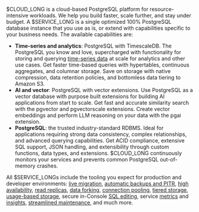 $CLOUD_LONG is a cloud-based PostgreSQL platform for resource-intensive workloads. We help you build faster, 
scale further, and stay under budget. A $SERVICE_LONG is a single optimized 100% PostgreSQL database instance that you 
use as is, or extend with capabilities specific to your business needs. The available capabilities are:

- **Time-series and analytics**: PostgreSQL with TimescaleDB. The PostgreSQL you know and love, 
   supercharged with functionality for storing and querying [time-series data][what-is-time-series] at scale for 
   analytics and other use cases.
   Get faster time-based queries with hypertables, continuous aggregates, and columnar storage. Save on storage with 
   native compression, data retention policies, and bottomless data tiering to Amazon S3. 
- **AI and vector**: PostgreSQL with vector extensions. Use PostgreSQL as a vector database with 
   purpose built extensions for building AI applications from start to scale. Get fast and accurate similarity search 
   with the pgvector and pgvectorscale extensions. Create vector embeddings and perform LLM reasoning on your data with 
   the pgai extension.
- **PostgreSQL**: the trusted industry-standard RDBMS. Ideal for applications requiring strong data 
   consistency, complex relationships, and advanced querying capabilities. Get ACID compliance, extensive SQL support, 
   JSON handling, and extensibility through custom functions, data types, and extensions. $CLOUD_LONG continuously 
   monitors your services and prevents common PostgreSQL out-of-memory crashes. 

All $SERVICE_LONGs include the tooling you expect for production and developer environments: [live migration][live-migration], 
[automatic backups and PITR][automatic-backups], [high availability][high-availability], [read replicas][readreplica], [data forking][operations-forking], [connection pooling][connection-pooling], [tiered storage][data-tiering], 
[usage-based storage][how-plans-work], secure in-Console [SQL editing][in-console-editors], service [metrics][metrics] 
and [insights][insights],&nbsp;[streamlined maintenance][maintain-upgrade],&nbsp;and much more.

[what-is-time-series]: https://www.timescale.com/blog/what-is-a-time-series-database/#what-is-a-time-series-database
[create-service]: /getting-started/:currentVersion:/services/
[live-migration]: /migrate/:currentVersion:/live-migration/
[automatic-backups]: /use-timescale/:currentVersion:/backup-restore/
[high-availability]: /use-timescale/:currentVersion:/ha-replicas/high-availability/
[readreplica]: /use-timescale/:currentVersion:/ha-replicas/read-scaling/
[operations-forking]: /use-timescale/:currentVersion:/services/service-management/#fork-a-service
[connection-pooling]: /use-timescale/:currentVersion:/services/connection-pooling
[data-tiering]: /use-timescale/:currentVersion:/data-tiering/
[how-plans-work]: /about/:currentVersion:/pricing-and-account-management/#how-plans-work
[in-console-editors]: /getting-started/:currentVersion:/run-queries-from-console/
[metrics]: /use-timescale/:currentVersion:/metrics-logging/service-metrics/
[insights]: /use-timescale/:currentVersion:/metrics-logging/insights/
[maintain-upgrade]: /use-timescale/:currentVersion:/upgrades/

